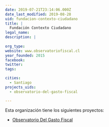 ```yaml
---
date: 2019-07-21T23:14:06.000Z
date_last_modified: 2019-08-28
uid: fundacion-contexto-ciudadano
title: |
  Fundación Contexto Ciudadano
legal_name: 
description: |
  
org_type: 
website: www.observatoriofiscal.cl
year_founded: 2015
facebook: 
twitter: 
tags:

cities: 
  - Santiago
projects_uids:
  - observatorio-del-gasto-fiscal

---
```


Esta organización tiene los siguientes proyectos:

- [Observatorio Del Gasto Fiscal](/proyectos/observatorio-del-gasto-fiscal)
